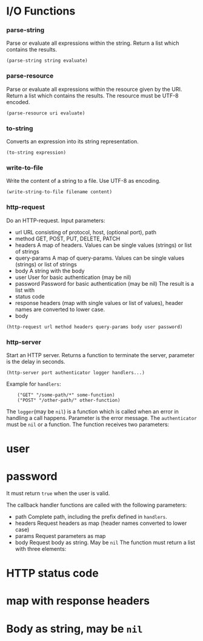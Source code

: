 # I/O Functions

### parse-string
Parse or evaluate all expressions within the string. Return a list which contains the results.
```
(parse-string string evaluate)
```

### parse-resource
Parse or evaluate all expressions within the resource given by the URI. Return a list which contains the results.
The resource must be UTF-8 encoded. 
```
(parse-resource uri evaluate)
```

### to-string
Converts an expression into its string representation.
```
(to-string expression)
```

### write-to-file
Write the content of a string to a file. Use UTF-8 as encoding.
```
(write-string-to-file filename content)
```

### http-request
Do an HTTP-request. Input parameters:
* url URL consisting of protocol, host, (optional port), path
* method GET, POST, PUT, DELETE, PATCH
* headers A map of headers. Values can be single values (strings) or list of strings
* query-params A map of query-params. Values can be single values (strings) or list of strings
* body A string with the body
* user User for basic authentication (may be nil)
* password Password for basic authentication (may be nil)
The result is a list with
* status code
* response headers (map with single values or list of values), header names are converted to lower case.
* body
```
(http-request url method headers query-params body user password)
```

### http-server
Start an HTTP server. Returns a function to terminate the server, parameter is the delay in seconds.
```
(http-server port authenticator logger handlers...)
```
Example for `handlers`:
```
	("GET" "/some-path/*" some-function)
	("POST" "/other-path/" other-function)
```
The `logger`(may be `nil`) is a function which is called when an error in handling a call happens. 
Parameter is the error message.
The `authenticator` must be `nil` or a function. The function receives two parameters:
# user
# password
It must return `true` when the user is valid.

The callback handler functions are called with the following parameters:
* path Complete path, including the prefix defined in `handlers`.
* headers Request headers as map (header names converted to lower case)
* params Request parameters as map
* body Request body as string. May be `nil`
The function must return a list with three elements:
# HTTP status code
# map with response headers
# Body as string, may be `nil`

